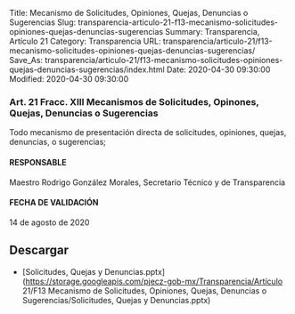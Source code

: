 Title: Mecanismo de Solicitudes, Opiniones, Quejas, Denuncias o Sugerencias
Slug: transparencia-articulo-21-f13-mecanismo-solicitudes-opiniones-quejas-denuncias-sugerencias
Summary: Transparencia, Artículo 21
Category: Transparencia
URL: transparencia/articulo-21/f13-mecanismo-solicitudes-opiniones-quejas-denuncias-sugerencias/
Save_As: transparencia/articulo-21/f13-mecanismo-solicitudes-opiniones-quejas-denuncias-sugerencias/index.html
Date: 2020-04-30 09:30:00
Modified: 2020-04-30 09:30:00


### Art. 21 Fracc. XIII Mecanismos de Solicitudes, Opinones, Quejas, Denuncias o Sugerencias

Todo mecanismo de presentación directa de solicitudes, opiniones, quejas, denuncias, o sugerencias;

#### RESPONSABLE

Maestro Rodrigo González Morales, Secretario Técnico y de Transparencia

#### FECHA DE VALIDACIÓN

14 de agosto de 2020


## Descargar


* [Solicitudes, Quejas y Denuncias.pptx](https://storage.googleapis.com/pjecz-gob-mx/Transparencia/Artículo 21/F13 Mecanismo de Solicitudes, Opiniones, Quejas, Denuncias o Sugerencias/Solicitudes, Quejas y Denuncias.pptx)


